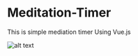 # Meditation-Timer
This is simple mediation timer
Using Vue.js


![alt text](https://github.com/Akshatkumar4433/Mediation-app/blob/master/Screenshot.png?raw=true)



